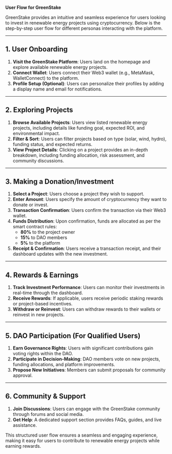 **User Flow for GreenStake**

GreenStake provides an intuitive and seamless experience for users looking to invest in renewable energy projects using cryptocurrency. Below is the step-by-step user flow for different personas interacting with the platform.

---
## **1. User Onboarding**
1. **Visit the GreenStake Platform**: Users land on the homepage and explore available renewable energy projects.
2. **Connect Wallet**: Users connect their Web3 wallet (e.g., MetaMask, WalletConnect) to the platform.
3. **Profile Setup (Optional)**: Users can personalize their profiles by adding a display name and email for notifications.

---
## **2. Exploring Projects**
1. **Browse Available Projects**: Users view listed renewable energy projects, including details like funding goal, expected ROI, and environmental impact.
2. **Filter & Sort**: Users can filter projects based on type (solar, wind, hydro), funding status, and expected returns.
3. **View Project Details**: Clicking on a project provides an in-depth breakdown, including funding allocation, risk assessment, and community discussions.

---
## **3. Making a Donation/Investment**
1. **Select a Project**: Users choose a project they wish to support.
2. **Enter Amount**: Users specify the amount of cryptocurrency they want to donate or invest.
3. **Transaction Confirmation**: Users confirm the transaction via their Web3 wallet.
4. **Funds Distribution**: Upon confirmation, funds are allocated as per the smart contract rules:
   - **80%** to the project owner
   - **15%** to DAO members
   - **5%** to the platform
5. **Receipt & Confirmation**: Users receive a transaction receipt, and their dashboard updates with the new investment.

---
## **4. Rewards & Earnings**
1. **Track Investment Performance**: Users can monitor their investments in real-time through the dashboard.
2. **Receive Rewards**: If applicable, users receive periodic staking rewards or project-based incentives.
3. **Withdraw or Reinvest**: Users can withdraw rewards to their wallets or reinvest in new projects.

---
## **5. DAO Participation** (For Qualified Users)
1. **Earn Governance Rights**: Users with significant contributions gain voting rights within the DAO.
2. **Participate in Decision-Making**: DAO members vote on new projects, funding allocations, and platform improvements.
3. **Propose New Initiatives**: Members can submit proposals for community approval.

---
## **6. Community & Support**
1. **Join Discussions**: Users can engage with the GreenStake community through forums and social media.
2. **Get Help**: A dedicated support section provides FAQs, guides, and live assistance.

This structured user flow ensures a seamless and engaging experience, making it easy for users to contribute to renewable energy projects while earning rewards.

